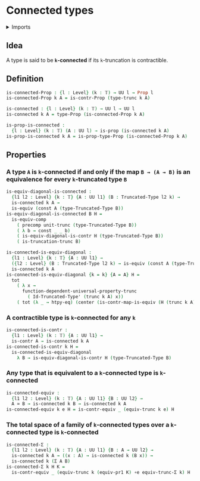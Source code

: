 # Connected types

<details><summary>Imports</summary>
```agda
module foundation.connected-types where
open import foundation.constant-maps
open import foundation.contractible-maps
open import foundation.contractible-types
open import foundation.dependent-pair-types
open import foundation.equivalences
open import foundation.functions
open import foundation.function-extensionality
open import foundation.functoriality-dependent-pair-types
open import foundation.functoriality-truncation
open import foundation.propositions
open import foundation.truncated-types
open import foundation.truncation-levels
open import foundation.truncations
open import foundation.type-arithmetic-dependent-pair-types
open import foundation.universe-levels
```
</details>

## Idea

A type is said to be **`k`-connected** if its `k`-truncation is contractible.

## Definition

```agda
is-connected-Prop : {l : Level} (k : 𝕋) → UU l → Prop l
is-connected-Prop k A = is-contr-Prop (type-trunc k A)

is-connected : {l : Level} (k : 𝕋) → UU l → UU l
is-connected k A = type-Prop (is-connected-Prop k A)

is-prop-is-connected :
  {l : Level} (k : 𝕋) (A : UU l) → is-prop (is-connected k A)
is-prop-is-connected k A = is-prop-type-Prop (is-connected-Prop k A)
```

## Properties

### A type `A` is `k`-connected if and only if the map `B → (A → B)` is an equivalence for every `k`-truncated type `B`

```agda
is-equiv-diagonal-is-connected :
  {l1 l2 : Level} {k : 𝕋} {A : UU l1} (B : Truncated-Type l2 k) →
  is-connected k A →
  is-equiv (const A (type-Truncated-Type B))
is-equiv-diagonal-is-connected B H =
  is-equiv-comp
    ( precomp unit-trunc (type-Truncated-Type B))
    ( λ b → const _ _ b)
    ( is-equiv-diagonal-is-contr H (type-Truncated-Type B))
    ( is-truncation-trunc B)

is-connected-is-equiv-diagonal :
  {l1 : Level} {k : 𝕋} {A : UU l1} →
  ({l2 : Level} (B : Truncated-Type l2 k) → is-equiv (const A (type-Truncated-Type B))) →
  is-connected k A
is-connected-is-equiv-diagonal {k = k} {A = A} H =
  tot
    ( λ x →
      function-dependent-universal-property-trunc
        ( Id-Truncated-Type' (trunc k A) x))
    ( tot (λ _ → htpy-eq) (center (is-contr-map-is-equiv (H (trunc k A)) unit-trunc)))
```

### A contractible type is `k`-connected for any `k`

```agda
is-connected-is-contr :
  {l1 : Level} (k : 𝕋) {A : UU l1} →
  is-contr A → is-connected k A
is-connected-is-contr k H =
  is-connected-is-equiv-diagonal
    λ B → is-equiv-diagonal-is-contr H (type-Truncated-Type B)
```

### Any type that is equivalent to a `k`-connected type is `k`-connected

```agda
is-connected-equiv :
  {l1 l2 : Level} (k : 𝕋) {A : UU l1} {B : UU l2} →
  A ≃ B → is-connected k B → is-connected k A
is-connected-equiv k e H = is-contr-equiv _ (equiv-trunc k e) H
```

### The total space of a family of `k`-connected types over a `k`-connected type is `k`-connected

```agda
is-connected-Σ :
  {l1 l2 : Level} (k : 𝕋) {A : UU l1} {B : A → UU l2} →
  is-connected k A → ((x : A) → is-connected k (B x)) →
  is-connected k (Σ A B)
is-connected-Σ k H K =
  is-contr-equiv _ (equiv-trunc k (equiv-pr1 K) ∘e equiv-trunc-Σ k) H
```
